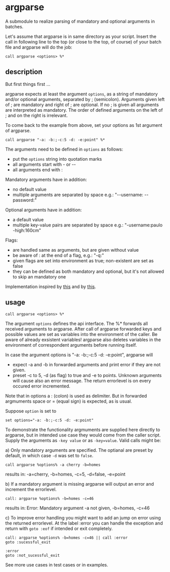 # argparse

A submodule to realize parsing of mandatory and optional arguments in batches.

Let's assume that argparse is in same directory as your script. Insert the call in following line to the top (or close to the top, of course) of your batch file and argparse will do the job:

```batch
call argparse <options> %*
```

## description

But first things first ...

argparse expects at least the argument `options`, as a string of mandatory and/or optional arguments, separated by ; (semicolon). Arguments given left of ; are mandatory and right of ; are optional. If no ; is given all arguments are interpreted as mandatory. The order of defined arguments on the left of ; and on the right is irrelevant.

To come back to the example from above, set your options as 1st argument of argparse.
```batch
call argparse "-a: -b:;-c:5 -d: -e:point" %*
```

The arguments need to be defined in `options` as follows:
- put the `options` string into quotation marks
- all arguments start with - or --
- all arguments end with :

Mandatory arguments have in addition:
- no default value
- multiple arguments are separated by space
e.g.: "--username: --password:"

Optional arguments have in addition:
- a default value
- multiple key-value pairs are separated by space
e.g.: "-username:paulo -high:160cm"

Flags:
- are handled same as arguments, but are given without value
- be aware of : at the end of a flag, e.g.: "-q:"
- given flags are set into environment as true; non-existent are set as false
- they can be defined as both mandatory and optional, but it's not allowed to skip an mandatory one

Implementation inspired by [this](https://stackoverflow.com/questions/3973824/windows-bat-file-optional-argument-parsing/8162578#8162578) and by [this](https://stackoverflow.com/questions/55523387/local-variable-and-return-value-of-function-in-windows-batch).

## usage

```batch
call argparse <options> %*
```

The argument `options` defines the api interface. The %* forwards
all received arguments to argparse. After call of argparse
forwarded keys and possible values are set as variables into the 
environment of the caller. Be aware of already exsistent variables!
argparse also deletes variables in the environment of correspondent
arguments before running itself.

In case the argument options is "-a: -b:;-c:5 -d: -e:point", argparse will
- expect -a and -b in forwarded arguments and print error if they are not given.
- preset -c to 5, -d (as flag) to true and -e to points.
Unknown arguments will cause also an error message. The return errorlevel
is on every occured error incremented.

Note that in options a : (colon) is used as delimiter.
But in forwarded argmuments space or = (equal sign) is expected, as is usual.

Suppose `option` is set to
```
set options="-a: -b:;-c:5 -d: -e:point"
```
To demonstrate the functionality argmuments are supplied here directly to argparse, but in intended use case they would come from the caller script. Supply the arguments as `-key value` or as `-key=value`. Valid calls might be:

a) Only mandatory arguments are specified. The optianal are preset by default, in which case `-d` was set to `false`.
```batch
call argparse %options% -a cherry -b=homes
```
results in: -a=cherry, -b=homes, -c=5, -d=false, -e=point

b) If a mandatory argument is missing argparse will output an error and increment the errorlevel.
```batch
call: argparse %options% -b=homes -c=46
```
results in: Error: Mandatory argument -a not given, -b=homes, -c=46

c) To improve error handling you might want to add an jump on error using the returned errorlevel. At the label :error you can handle the exception and return with ``goto :eof`` if intended or exit completely.
```batch
call: argparse %options% -b=homes -c=46 || call :error
goto :sucessful_exit

:error
goto :not_sucessful_exit
```

See more use cases in test cases or in examples.
